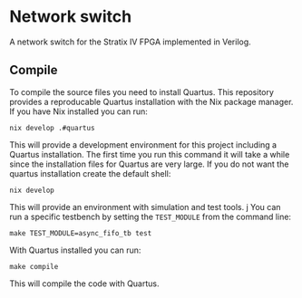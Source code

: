 # Network switch
A network switch for the Stratix IV FPGA implemented in Verilog.

## Compile
To compile the source files you need to install Quartus.
This repository provides a reproducable Quartus installation with the Nix package manager.
If you have Nix installed you can run:
```shell
nix develop .#quartus
```
This will provide a development environment for this project including a Quartus installation.
The first time you run this command it will take a while since the installation files for Quartus are very large.
If you do not want the quartus installation create the default shell:
```shell
nix develop
```
This will provide an environment with simulation and test tools.
j
You can run a specific testbench by setting the ```TEST_MODULE``` from the command line:
```shell
make TEST_MODULE=async_fifo_tb test
```

With Quartus installed you can run:
```shell
make compile
```
This will compile the code with Quartus.
